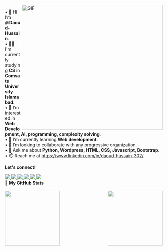 <img align="right" alt="GIF" src="https://user-images.githubusercontent.com/87219816/133552735-1d9358d1-52f9-4bf5-8c7d-ce8358a6239e.png" width="450" height="400" />

• 👋 Hi I’m @<b>Daoud-Hussain</b>. <br>
• 👨‍🎓 I'm currently studying <b>CS</b> in <b>Comsats University Islamabad</b>.<br>
• 👀 I’m interested in <b>Web Development, AI, programming, complexity solving</b>.<br>
• 🌱 I’m currently learning <b>Web development</b>. <br>
• 💞️ I’m looking to collaborate with any progressive organization.<br>
• 💬 Ask me about <b>Python, Wordpress, HTML, CSS, Javascript, Bootstrap</b>.<br>
• 📫 Reach me at https://www.linkedin.com/in/daoud-hussain-302/ <br>
<p> <b>Let's connect!</b></p>
<a href="https://www.instagram.com/daoud_hussain9644/">
    <img src="https://img.shields.io/badge/Instagram-E4405F?style=for-the-badge&logo=instagram&logoColor=white" />
</a>

<a href="https://www.linkedin.com/in/daoud-hussain-302/">
    <img src="https://img.shields.io/badge/linkedin-%230077B5.svg?&style=for-the-badge&logo=linkedin&logoColor=white" />
</a>
<a href="https://wa.me/923483016704">
    <img src="https://img.shields.io/badge/Whatsapp-27e650c4?style=for-the-badge&logo=whatsapp&logoColor=white" />
</a>
<a href="https://twitter.com/DaoudHussain8">
    <img src="https://img.shields.io/badge/Twitter-1DA1F2?style=for-the-badge&logo=twitter&logoColor=white" />
</a>
<a href="https://daoud-hussain.github.io/Portfolio/">
    <img src="https://img.shields.io/badge/Portfolio-000000?style=for-the-badge&logo=website&logoColor=white" />
</a>
<a href="https://www.facebook.com/nadan.daoud">
    <img src="https://img.shields.io/badge/Facebook-4267B2?style=for-the-badge&logo=facebook&logoColor=white" />
</a>
</div>  <br>
  <b> <summary>📝 My GitHub Stats</summary></b>
<br>
<div>  
  <img height="175em" width="auto" src="https://github-readme-stats.vercel.app/api?username=Daoud-Hussain&show_icons=true&theme=tokyonight&include_all_commits=true&count_private=true"/>
  <img height="175em" align="right" width="auto" src="https://github-readme-stats.vercel.app/api/top-langs/?username=Daoud-Hussain&layout=compact&langs_count=7&theme=tokyonight"/>  
</div>

